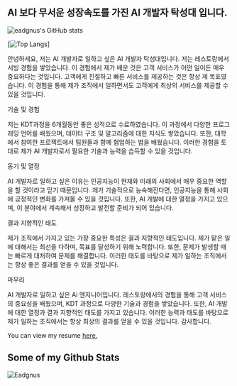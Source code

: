 ## AI 보다 무서운 성장속도를 가진 AI 개발자 탁성대 입니다.


![eadgnus's GitHub stats](https://github-readme-stats.vercel.app/api?username=eadgnus&show_icons=true&theme=radical)

[![Top Langs](https://github-readme-stats.vercel.app/api/top-langs/?username=eadgnus)]


안녕하세요, 저는 AI 개발자로 일하고 싶은 AI 개발자 탁성대입니다. 
저는 레스토랑에서 서빙 경험을 쌓았습니다. 이 경험에서 제가 배운 것은 고객 서비스가 어떤 일이든 매우 중요하다는 것입니다. 고객에게 친절하고 빠른 서비스를 제공하는 것은 항상 제 목표였습니다. 이 경험을 통해 제가 조직에서 일하면서도 고객에게 최상의 서비스를 제공할 수 있을 것입니다.

기술 및 경험

저는 KDT과정을 6개월동안 좋은 성적으로 수료하였습니다. 이 과정에서 다양한 프로그래밍 언어를 배웠으며, 데이터 구조 및 알고리즘에 대한 지식도 쌓았습니다. 또한, 대학에서 참여한 프로젝트에서 팀원들과 함께 협업하는 법을 배웠습니다. 이러한 경험을 토대로 제가 AI 개발자로서 필요한 기술과 능력을 습득할 수 있을 것입니다.

동기 및 열정

AI 개발자로 일하고 싶은 이유는 인공지능이 현재와 미래의 사회에서 매우 중요한 역할을 할 것이라고 믿기 때문입니다. 제가 기술적으로 능숙해진다면, 인공지능을 통해 사회에 긍정적인 변화를 가져올 수 있을 것입니다. 또한, AI 개발에 대한 열정을 가지고 있으며, 이 분야에서 계속해서 성장하고 발전할 준비가 되어 있습니다.

결과 지향적인 태도

제가 조직에서 가지고 있는 가장 중요한 특성은 결과 지향적인 태도입니다. 제가 맡은 일에 대해서는 최선을 다하며, 목표를 달성하기 위해 노력합니다. 또한, 문제가 발생할 때는 빠르게 대처하여 문제를 해결합니다. 이러한 태도를 바탕으로 제가 일하는 조직에서는 항상 좋은 결과를 얻을 수 있을 것입니다.

마무리

AI 개발자로 일하고 싶은 Ai 엔지니어입니다. 레스토랑에서의 경험을 통해 고객 서비스의 중요성을 배웠으며, KDT 과정으로 다양한 기술과 경험을 쌓았습니다. 또한, AI 개발에 대한 열정과 결과 지향적인 태도를 가지고 있습니다. 이러한 능력과 태도를 바탕으로 제가 일하는 조직에서는 항상 최상의 결과를 얻을 수 있을 것입니다. 감사합니다.</p><p align='left'> You can view my resume <a href='추후 수정 ' target=_blank><u>here</u>.</a></p>
## Some of my Github Stats
<p align=left> <img src=https://komarev.com/ghpvc/?username=Eadgnus alt=Eadgnus /> </p>
